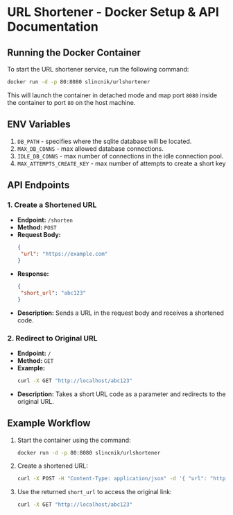 # URL Shortener - Docker Setup & API Documentation

## Running the Docker Container

To start the URL shortener service, run the following command:

```sh
docker run -d -p 80:8080 slincnik/urlshortener
```

This will launch the container in detached mode and map port `8080` inside the container to port `80` on the host machine.

## ENV Variables
1. `DB_PATH` - specifies where the sqlite database will be located.
2. `MAX_DB_CONNS` - max allowed database connections.
3. `IDLE_DB_CONNS` - max number of connections in the idle connection pool.
4. `MAX_ATTEMPTS_CREATE_KEY` - max number of attempts to create a short key

## API Endpoints

### 1. Create a Shortened URL
- **Endpoint:** `/shorten`
- **Method:** `POST`
- **Request Body:**
  ```json
  {
   "url": "https://example.com" 
  }
  ```
- **Response:**
  ```json
  {
   "short_url": "abc123" 
  }
  ```
- **Description:**
  Sends a URL in the request body and receives a shortened code.

### 2. Redirect to Original URL
- **Endpoint:** `/`
- **Method:** `GET`
- **Example:**
  ```sh
  curl -X GET "http://localhost/abc123"
  ```
- **Description:**
  Takes a short URL code as a parameter and redirects to the original URL.

## Example Workflow

1. Start the container using the command:
   ```sh
   docker run -d -p 80:8080 slincnik/urlshortener
   ```
2. Create a shortened URL:
   ```sh
   curl -X POST -H "Content-Type: application/json" -d '{ "url": "https://example.com" }' http://localhost/shorten
   ```
3. Use the returned `short_url` to access the original link:
   ```sh
   curl -X GET "http://localhost/abc123"
   ```
